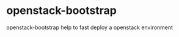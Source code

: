 openstack-bootstrap
===================

openstack-bootstrap help to fast deploy a openstack environment

